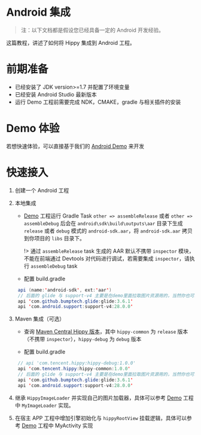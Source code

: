 # Android 集成

> 注：以下文档都是假设您已经具备一定的 Android 开发经验。

这篇教程，讲述了如何将 Hippy 集成到 Android 工程。

# 前期准备

- 已经安装了 JDK version>=1.7 并配置了环境变量
- 已经安装 Android Studio 最新版本
- 运行 Demo 工程前需要完成 NDK，CMAKE，gradle 与相关插件的安装

# Demo 体验

若想快速体验，可以直接基于我们的 [Android Demo](https://github.com/Tencent/Hippy/tree/master/examples/android-demo) 来开发

# 快速接入

1. 创建一个 Android 工程

2. 本地集成

   - [Demo](//github.com/Tencent/Hippy/tree/master/examples/android-demo) 工程运行 Gradle Task `other => assembleRelease` 或者 `other => assembleDebug` 后会在 `android\sdk\build\outputs\aar` 目录下生成 `release` 或者 `debug` 模式的 
   `android-sdk.aar`，将 `android-sdk.aar` 拷贝到你项目的 `libs` 目录下。

     !> 通过 `assembleRelease` task 生成的 AAR 默认不携带 `inspector` 模块，不能在前端通过 Devtools 对代码进行调试，若需要集成 `inspector`，请执行 `assembleDebug` task

   - 配置 build.gradle

   ```java
    api (name:'android-sdk', ext:'aar')
    // 后面的 glide 与 support-v4 主要是在demo里面拉取图片资源用的，当然你也可以使用自己的三方库来处理图片请求。
    api 'com.github.bumptech.glide:glide:3.6.1'
    api 'com.android.support:support-v4:28.0.0'

3. Maven 集成（可选）

   - 查询 [Maven Central Hippy 版本](https://search.maven.org/search?q=com.tencent.hippy)，其中 `hippy-common` 为 `release` 版本（不携带 `inspector`），`hippy-debug` 为 `debug` 版本

   - 配置 build.gradle

   ```java
    // api 'com.tencent.hippy:hippy-debug:1.0.0'
    api 'com.tencent.hippy:hippy-common:1.0.0'
    // 后面的 glide 与 support-v4 主要是在demo里面拉取图片资源用的，当然你也可以使用自己的三方库来处理图片请求。
    api 'com.github.bumptech.glide:glide:3.6.1'
    api 'com.android.support:support-v4:28.0.0'
   ```

4. 继承 `HippyImageLoader` 并实现自己的图片加载器，具体可以参考 [Demo](//github.com/Tencent/Hippy/tree/master/examples/android-demo) 工程中 `MyImageLoader` 实现。

5. 在宿主 APP 工程中增加引擎初始化与 `hippyRootView` 挂载逻辑，具体可以参考 [Demo](//github.com/Tencent/Hippy/tree/master/examples/android-demo) 工程中 MyActivity 实现
